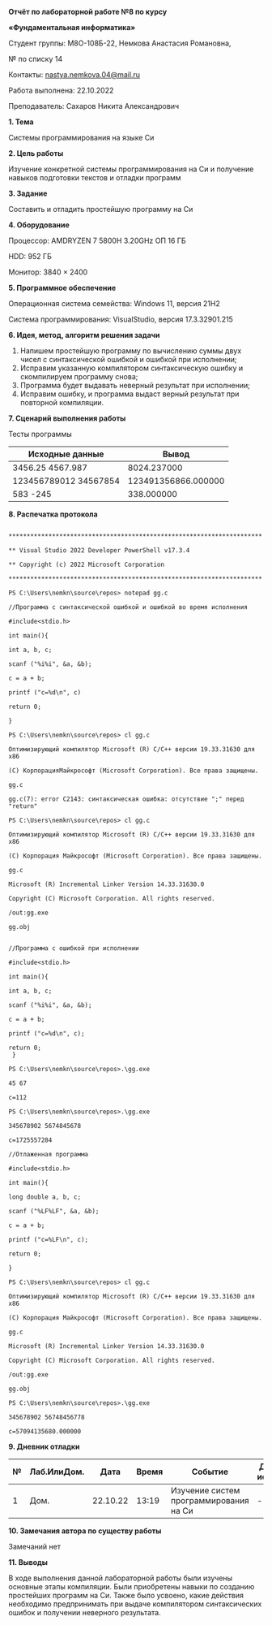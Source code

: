 **Отчёт по лабораторной работе №8 по курсу**

**«Фундаментальная информатика»**

Студент группы: М8О-108Б-22, Немкова Анастасия Романовна,

№ по списку 14

Контакты: [nastya.nemkova.04@mail.ru](mailto:nastya.nemkova.04@mail.ru)

Работа выполнена: 22.10.2022

Преподаватель: Сахаров Никита Александрович

**1. Тема**

Системы программирования на языке Си

**2. Цель работы**

Изучение конкретной системы программирования на Си и получение навыков подготовки текстов и отладки программ

**3. Задание**

Составить и отладить простейшую программу на Си

**4. Оборудование**

Процессор: AMDRYZEN 7 5800H 3.20GHz ОП 16 ГБ

НDD: 952 ГБ

Монитор: 3840 × 2400

**5. Программное обеспечение**

Операционная система семейства: Windows 11, версия 21H2

Система программирования: VisualStudio, версия 17.3.32901.215

**6. Идея, метод, алгоритм решения задачи**

1. Напишем простейшую программу по вычислению суммы двух чисел с синтаксической ошибкой и ошибкой при исполнении;
2. Исправим указанную компилятором синтаксическую ошибку и скомпилируем программу снова;
3. Программа будет выдавать неверный результат при исполнении;
4. Исправим ошибку, и программа выдаст верный результат при повторной компиляции.

**7. Сценарий выполнения работы**

Тесты программы

| Исходные данные | Вывод |
| --- | --- |
| 3456.25 4567.987 | 8024.237000 |
| 123456789012 34567854 | 123491356866.000000 |
| 583 -245 | 338.000000 |

**8. Распечатка протокола**

```

**********************************************************************

** Visual Studio 2022 Developer PowerShell v17.3.4

** Copyright (c) 2022 Microsoft Corporation

**********************************************************************

PS C:\Users\nemkn\source\repos> notepad gg.c

```
```
//Программа с синтаксической ошибкой и ошибкой во время исполнения

#include<stdio.h>

int main(){

int a, b, c;

scanf ("%i%i", &a, &b);

c = a + b;

printf ("c=%d\n", c)

return 0;

}
```
```
PS C:\Users\nemkn\source\repos> cl gg.c

Оптимизирующий компилятор Microsoft (R) C/C++ версии 19.33.31630 для x86

(C) КорпорацияМайкрософт (Microsoft Corporation). Все права защищены.

gg.c

gg.c(7): error C2143: синтаксическая ошибка: отсутствие ";" перед "return"

PS C:\Users\nemkn\source\repos> cl gg.c

Оптимизирующий компилятор Microsoft (R) C/C++ версии 19.33.31630 для x86

(C) Корпорация Майкрософт (Microsoft Corporation). Все права защищены.

gg.c

Microsoft (R) Incremental Linker Version 14.33.31630.0

Copyright (C) Microsoft Corporation. All rights reserved.

/out:gg.exe

gg.obj
```
```

//Программа с ошибкой при исполнении

#include<stdio.h>

int main(){

int a, b, c;

scanf ("%i%i", &a, &b);

c = a + b;

printf ("c=%d\n", c);

return 0;
 }
```
```
PS C:\Users\nemkn\source\repos>.\gg.exe

45 67

c=112

PS C:\Users\nemkn\source\repos>.\gg.exe

345678902 5674845678

c=1725557284
```
```
//Отлаженная программа

#include<stdio.h>

int main(){

long double a, b, c;

scanf ("%LF%LF", &a, &b);

c = a + b;

printf ("c=%LF\n", c);

return 0;

}
```
```
PS C:\Users\nemkn\source\repos> cl gg.c

Оптимизирующий компилятор Microsoft (R) C/C++ версии 19.33.31630 для x86

(C) Корпорация Майкрософт (Microsoft Corporation). Все права защищены.

gg.c

Microsoft (R) Incremental Linker Version 14.33.31630.0

Copyright (C) Microsoft Corporation. All rights reserved.

/out:gg.exe

gg.obj

PS C:\Users\nemkn\source\repos>.\gg.exe

345678902 56748456778

c=57094135680.000000
```

**9. Дневник отладки**

| № | Лаб.ИлиДом. | Дата | Время | Событие | Действие по исправлению | Примечание |
| --- | --- | --- | --- | --- | --- | --- |
| 1 | Дом. | 22.10.22 | 13:19 | Изучение систем программирования на Си | - | - |

**10. Замечания автора по существу работы**

Замечаний нет

**11. Выводы**

В ходе выполнения данной лабораторной работы были изучены основные этапы компиляции. Были приобретены навыки по созданию простейших программ на Си. Также было усвоено, какие действия необходимо предпринимать при выдаче компилятором синтаксических ошибок и получении неверного результата.
